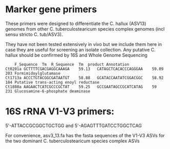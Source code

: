 # Marker gene primers
These primers were designed to differentiate the C. hallux (ASV13) genomes from other C. tuberculostearicum species complex genomes (incl sensu stricto C. tub/ASV3).

They have not been tested extensively in vivo but we include them here in case they are useful for screening an isolate collection. Any putative C. hallux should be confirmed by 16S and Whole Genome Sequencing

```
	F_Sequence	Tm	R_Sequence	Tm	product	Annotation
Ct0201a	GCTTTTCGACGAGGCAAAGA	59.13	CATAGCTCACACCCAGGGAA	59.09	203	Formimidoylglutamase
Ct1713a	ACCCTGTACGGCGATAATGT	58.88	GCATACCAATATCGGACGGC	58.92	184	Putative trans-acting enoyl reductase
Ct1888a	AAGAACTCATCGCCCGCTAT	59.25	GCCGAATAGCCGCATCATAG	59	231	Glucosamine-6-phosphate deaminase
```

# 16S rRNA V1-V3 primers:
5'-ATTACCGCGGCTGCTGG and 5'-AGAGTTTGATCCTGGCTCAG

For convenience, asv3_13.fa has the fasta sequences of the V1-V3 ASVs for the two dominant C. tuberculostearicum species complex ASVs
